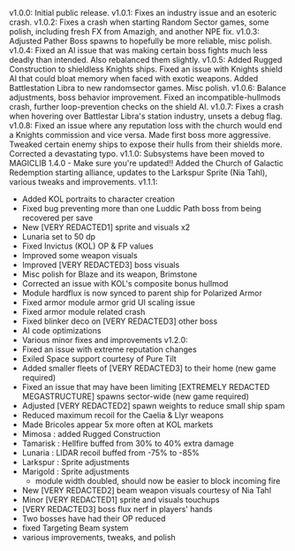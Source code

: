 v1.0.0: Initial public release.
v1.0.1: Fixes an industry issue and an esoteric crash. 
v1.0.2: Fixes a crash when starting Random Sector games, some polish, including fresh FX from Amazigh, and another NPE fix. 
v1.0.3: Adjusted Pather Boss spawns to hopefully be more reliable, misc polish. 
v1.0.4: Fixed an AI issue that was making certain boss fights much less deadly than intended. Also rebalanced them slightly. 
v1.0.5: Added Rugged Construction to shieldless Knights ships. Fixed an issue with Knights shield AI that could bloat memory when faced with exotic weapons. Added Battlestation Libra to new randomsector games. Misc polish.
v1.0.6: Balance adjustments, boss behavior improvement. Fixed an incompatible-hullmods crash, further loop-prevention checks on the shield AI. 
v1.0.7: Fixes a crash when hovering over Battlestar Libra's station industry, unsets a debug flag.
v1.0.8: Fixed an issue where any reputation loss with the church would end a Knights commission and vice versa. Made first boss more aggressive. Tweaked certain enemy ships to expose their hulls from their shields more. Corrected a devastating typo.
v1.1.0: Subsystems have been moved to MAGICLIB 1.4.0 - Make sure you're updated!! Added the Church of Galactic Redemption starting alliance, updates to the Larkspur Sprite (Nia Tahl), various tweaks and improvements.
v1.1.1: 
- Added KOL portraits to character creation
- Fixed bug preventing more than one Luddic Path boss from being recovered per save
- New [VERY REDACTED1] sprite and visuals x2
- Lunaria set to 50 dp
- Fixed Invictus (KOL) OP & FP values
- Improved some weapon visuals
- Improved [VERY REDACTED3] boss visuals
- Misc polish for Blaze and its weapon, Brimstone
- Corrected an issue with KOL's composite bonus hullmod
- Module hardflux is now synced to parent ship for Polarized Armor
- Fixed armor module armor grid UI scaling issue
- Fixed armor module related crash
- Fixed blinker deco on [VERY REDACTED3] other boss
- AI code optimizations
- Various minor fixes and improvements
v1.2.0:
- Fixed an issue with extreme reputation changes
- Exiled Space support courtesy of Pure Tilt
- Added smaller fleets of [VERY REDACTED3] to their home (new game required)
- Fixed an issue that may have been limiting [EXTREMELY REDACTED MEGASTRUCTURE] spawns sector-wide (new game required)
- Adjusted [VERY REDACTED2] spawn weights to reduce small ship spam
- Reduced maximum recoil for the Caelia & Llyr weapons
- Made Bricoles appear 5x more often at KOL markets
- Mimosa : added Rugged Construction
- Tamarisk : Hellfire buffed from 30% to 40% extra damage
- Lunaria : LIDAR recoil buffed from -75% to -85%
- Larkspur : Sprite adjustments
- Marigold : Sprite adjustments
   - module width doubled, should now be easier to block incoming fire
- New [VERY REDACTED2] beam weapon visuals courtesy of Nia Tahl
- Minor [VERY REDACTED1] sprite and visuals touchups
- [VERY REDACTED3] boss flux nerf in players' hands
- Two bosses have had their OP reduced
- fixed Targeting Beam system
- various improvements, tweaks, and polish